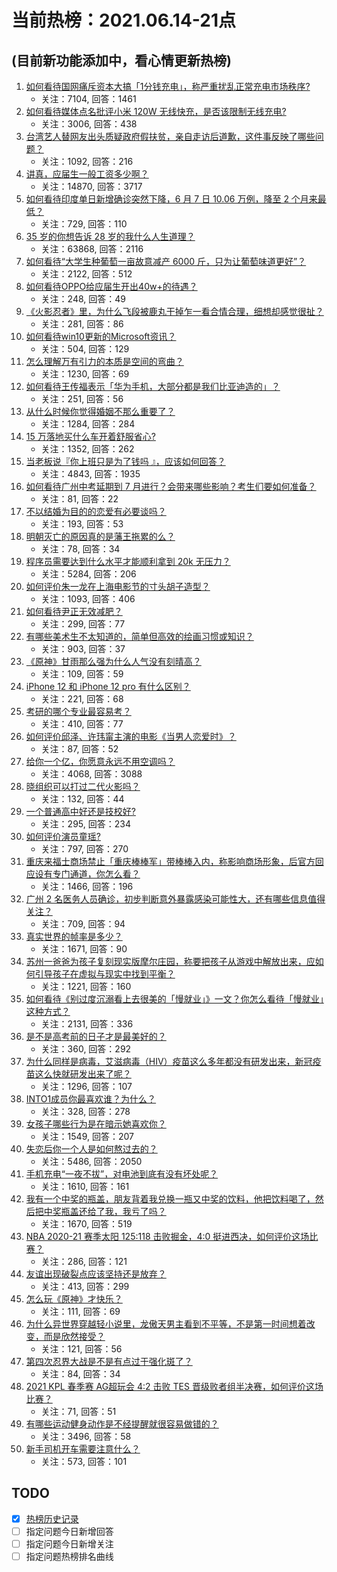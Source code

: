 # 当前热榜：2021.06.14-21点
## (目前新功能添加中，看心情更新热榜)
1. [如何看待国网痛斥资本大搞「1分钱充电」，称严重扰乱正常充电市场秩序?](https://www.zhihu.com/question/464766118)
    * 关注：7104, 回答：1461
2. [如何看待媒体点名批评小米 120W 无线快充，是否该限制无线充电?](https://www.zhihu.com/question/464750035)
    * 关注：3006, 回答：438
3. [台湾艺人替网友出头质疑政府假扶贫，亲自走访后道歉，这件事反映了哪些问题？](https://www.zhihu.com/question/464604915)
    * 关注：1092, 回答：216
4. [讲真，应届生一般工资多少啊？](https://www.zhihu.com/question/58570383)
    * 关注：14870, 回答：3717
5. [如何看待印度单日新增确诊突然下降，6 月 7 日 10.06 万例，降至 2 个月来最低？](https://www.zhihu.com/question/464053148)
    * 关注：729, 回答：110
6. [35 岁的你想告诉 28 岁的我什么人生道理？](https://www.zhihu.com/question/345832687)
    * 关注：63868, 回答：2116
7. [如何看待“大学生种葡萄一亩故意减产 6000 斤，只为让葡萄味道更好”？](https://www.zhihu.com/question/464455061)
    * 关注：2122, 回答：512
8. [如何看待OPPO给应届生开出40w+的待遇？](https://www.zhihu.com/question/420016446)
    * 关注：248, 回答：49
9. [《火影忍者》里，为什么飞段被鹿丸干掉乍一看合情合理，细想却感觉很扯？](https://www.zhihu.com/question/459621987)
    * 关注：281, 回答：86
10. [如何看待win10更新的Microsoft资讯？](https://www.zhihu.com/question/464120290)
    * 关注：504, 回答：129
11. [怎么理解万有引力的本质是空间的弯曲？](https://www.zhihu.com/question/330796123)
    * 关注：1230, 回答：69
12. [如何看待王传福表示「华为手机，大部分都是我们比亚迪造的」？](https://www.zhihu.com/question/464283085)
    * 关注：251, 回答：56
13. [从什么时候你觉得婚姻不那么重要了？](https://www.zhihu.com/question/454383382)
    * 关注：1284, 回答：284
14. [15 万落地买什么车开着舒服省心?](https://www.zhihu.com/question/441839447)
    * 关注：1352, 回答：262
15. [当老板说『你上班只是为了钱吗 』，应该如何回答？](https://www.zhihu.com/question/459271480)
    * 关注：4843, 回答：1935
16. [如何看待广州中考延期到 7 月进行？会带来哪些影响？考生们要如何准备？](https://www.zhihu.com/question/464957932)
    * 关注：81, 回答：22
17. [不以结婚为目的的恋爱有必要谈吗？](https://www.zhihu.com/question/349668499)
    * 关注：193, 回答：53
18. [明朝灭亡的原因真的是藩王拖累的么？](https://www.zhihu.com/question/458323327)
    * 关注：78, 回答：34
19. [程序员需要达到什么水平才能顺利拿到 20k 无压力？](https://www.zhihu.com/question/47597895)
    * 关注：5284, 回答：206
20. [如何评价朱一龙在上海电影节的寸头胡子造型？](https://www.zhihu.com/question/464613394)
    * 关注：1093, 回答：406
21. [如何看待尹正无效减肥？](https://www.zhihu.com/question/464743137)
    * 关注：299, 回答：77
22. [有哪些美术生不太知道的，简单但高效的绘画习惯或知识？](https://www.zhihu.com/question/291527457)
    * 关注：903, 回答：37
23. [《原神》甘雨那么强为什么人气没有刻晴高？](https://www.zhihu.com/question/464391717)
    * 关注：109, 回答：59
24. [iPhone 12 和 iPhone 12 pro 有什么区别？](https://www.zhihu.com/question/425539076)
    * 关注：221, 回答：68
25. [考研的哪个专业最容易考？](https://www.zhihu.com/question/322507815)
    * 关注：410, 回答：77
26. [如何评价邱泽、许玮甯主演的电影《当男人恋爱时》？](https://www.zhihu.com/question/461879258)
    * 关注：87, 回答：52
27. [给你一个亿，你愿意永远不用空调吗？](https://www.zhihu.com/question/461752259)
    * 关注：4068, 回答：3088
28. [晓组织可以打过二代火影吗？](https://www.zhihu.com/question/462986796)
    * 关注：132, 回答：44
29. [一个普通高中好还是技校好?](https://www.zhihu.com/question/463491459)
    * 关注：295, 回答：234
30. [如何评价演员童瑶?](https://www.zhihu.com/question/374564039)
    * 关注：797, 回答：270
31. [重庆来福士商场禁止「重庆棒棒军」带棒棒入内，称影响商场形象，后官方回应设有专门通道，你怎么看？](https://www.zhihu.com/question/464277644)
    * 关注：1466, 回答：196
32. [广州 2 名医务人员确诊，初步判断意外暴露感染可能性大，还有哪些信息值得关注？](https://www.zhihu.com/question/464902327)
    * 关注：709, 回答：94
33. [真实世界的帧率是多少？](https://www.zhihu.com/question/463432278)
    * 关注：1671, 回答：90
34. [苏州一爸爸为孩子复刻现实版摩尔庄园，称要把孩子从游戏中解放出来，应如何引导孩子在虚拟与现实中找到平衡？](https://www.zhihu.com/question/464491170)
    * 关注：1221, 回答：160
35. [如何看待《别过度沉溺看上去很美的「慢就业」》一文？你怎么看待「慢就业」这种方式？](https://www.zhihu.com/question/464448399)
    * 关注：2131, 回答：336
36. [是不是高考前的日子才是最美好的？](https://www.zhihu.com/question/463570391)
    * 关注：360, 回答：292
37. [为什么同样是病毒，艾滋病毒（HIV）疫苗这么多年都没有研发出来，新冠疫苗这么快就研发出来了呢？](https://www.zhihu.com/question/464293186)
    * 关注：1296, 回答：107
38. [INTO1成员你最喜欢谁？为什么？](https://www.zhihu.com/question/459155590)
    * 关注：328, 回答：278
39. [女孩子哪些行为是在暗示她喜欢你？](https://www.zhihu.com/question/457449556)
    * 关注：1549, 回答：207
40. [失恋后你一个人是如何熬过去的？](https://www.zhihu.com/question/337271526)
    * 关注：5486, 回答：2050
41. [手机充电“一夜不拔”，对电池到底有没有坏处呢？](https://www.zhihu.com/question/351666337)
    * 关注：1610, 回答：161
42. [我有一个中奖的瓶盖，朋友背着我兑换一瓶又中奖的饮料，他把饮料喝了，然后把中奖瓶盖还给了我，我亏了吗？](https://www.zhihu.com/question/459981000)
    * 关注：1670, 回答：519
43. [NBA 2020-21 赛季太阳 125:118 击败掘金，4:0 挺进西决，如何评价这场比赛？](https://www.zhihu.com/question/464894466)
    * 关注：286, 回答：121
44. [友谊出现破裂点应该坚持还是放弃？](https://www.zhihu.com/question/462488888)
    * 关注：413, 回答：299
45. [怎么玩《原神》才快乐？](https://www.zhihu.com/question/458800508)
    * 关注：111, 回答：69
46. [为什么异世界穿越轻小说里，龙傲天男主看到不平等，不是第一时间想着改变，而是欣然接受？](https://www.zhihu.com/question/464353705)
    * 关注：121, 回答：56
47. [第四次忍界大战是不是有点过于强化斑了？](https://www.zhihu.com/question/463167494)
    * 关注：84, 回答：34
48. [2021 KPL 春季赛 AG超玩会 4:2 击败 TES 晋级败者组半决赛，如何评价这场比赛？](https://www.zhihu.com/question/464861706)
    * 关注：71, 回答：51
49. [有哪些运动健身动作是不经提醒就很容易做错的？](https://www.zhihu.com/question/270921440)
    * 关注：3496, 回答：58
50. [新手司机开车需要注意什么？](https://www.zhihu.com/question/418373990)
    * 关注：573, 回答：101
## TODO
* [x] [热榜历史记录](hot_history/AllHot.md)
* [ ] 指定问题今日新增回答
* [ ] 指定问题今日新增关注
* [ ] 指定问题热榜排名曲线
